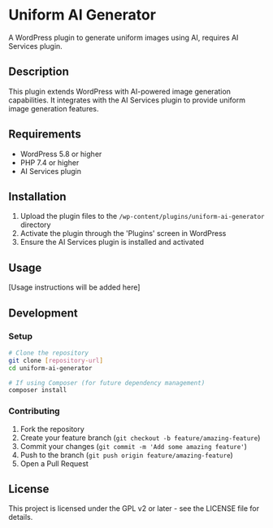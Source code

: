 # Uniform AI Generator

A WordPress plugin to generate uniform images using AI, requires AI Services plugin.

## Description

This plugin extends WordPress with AI-powered image generation capabilities. It integrates with the AI Services plugin to provide uniform image generation features.

## Requirements

- WordPress 5.8 or higher
- PHP 7.4 or higher
- AI Services plugin

## Installation

1. Upload the plugin files to the `/wp-content/plugins/uniform-ai-generator` directory
2. Activate the plugin through the 'Plugins' screen in WordPress
3. Ensure the AI Services plugin is installed and activated

## Usage

[Usage instructions will be added here]

## Development

### Setup

```bash
# Clone the repository
git clone [repository-url]
cd uniform-ai-generator

# If using Composer (for future dependency management)
composer install
```

### Contributing

1. Fork the repository
2. Create your feature branch (`git checkout -b feature/amazing-feature`)
3. Commit your changes (`git commit -m 'Add some amazing feature'`)
4. Push to the branch (`git push origin feature/amazing-feature`)
5. Open a Pull Request

## License

This project is licensed under the GPL v2 or later - see the LICENSE file for details. 